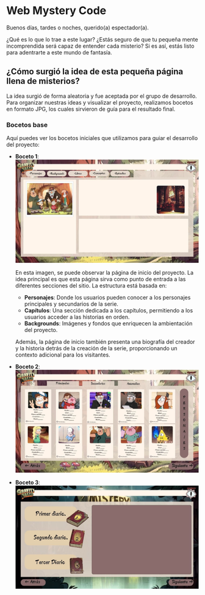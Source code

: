 # Web Mystery Code

Buenos días, tardes o noches, querido(a) espectador(a).

¿Qué es lo que lo trae a este lugar? ¿Estás seguro de que tu pequeña mente incomprendida será capaz de entender cada misterio? Si es así, estás listo para adentrarte a este mundo de fantasía.

## ¿Cómo surgió la idea de esta pequeña página llena de misterios?

La idea surgió de forma aleatoria y fue aceptada por el grupo de desarrollo. Para organizar nuestras ideas y visualizar el proyecto, realizamos bocetos en formato JPG, los cuales sirvieron de guía para el resultado final.

### Bocetos base

Aquí puedes ver los bocetos iniciales que utilizamos para guiar el desarrollo del proyecto:

- **Boceto 1**: ![Boceto 1](./assets/img-readme/inicio.jpeg)

  En esta imagen, se puede observar la página de inicio del proyecto. La idea principal es que esta página sirva como punto de entrada a las diferentes secciones del sitio. La estructura está basada en:

  - **Personajes**: Donde los usuarios pueden conocer a los personajes principales y secundarios de la serie.
  - **Capítulos**: Una sección dedicada a los capítulos, permitiendo a los usuarios acceder a las historias en orden.
  - **Backgrounds**: Imágenes y fondos que enriquecen la ambientación del proyecto.

  Además, la página de inicio también presenta una biografía del creador y la historia detrás de la creación de la serie, proporcionando un contexto adicional para los visitantes.

- **Boceto 2**: ![Boceto 2](./assets/img-readme/personajes.jpeg)
- **Boceto 3**: ![Boceto 3](./assets/img-readme/diarios.jpeg)

